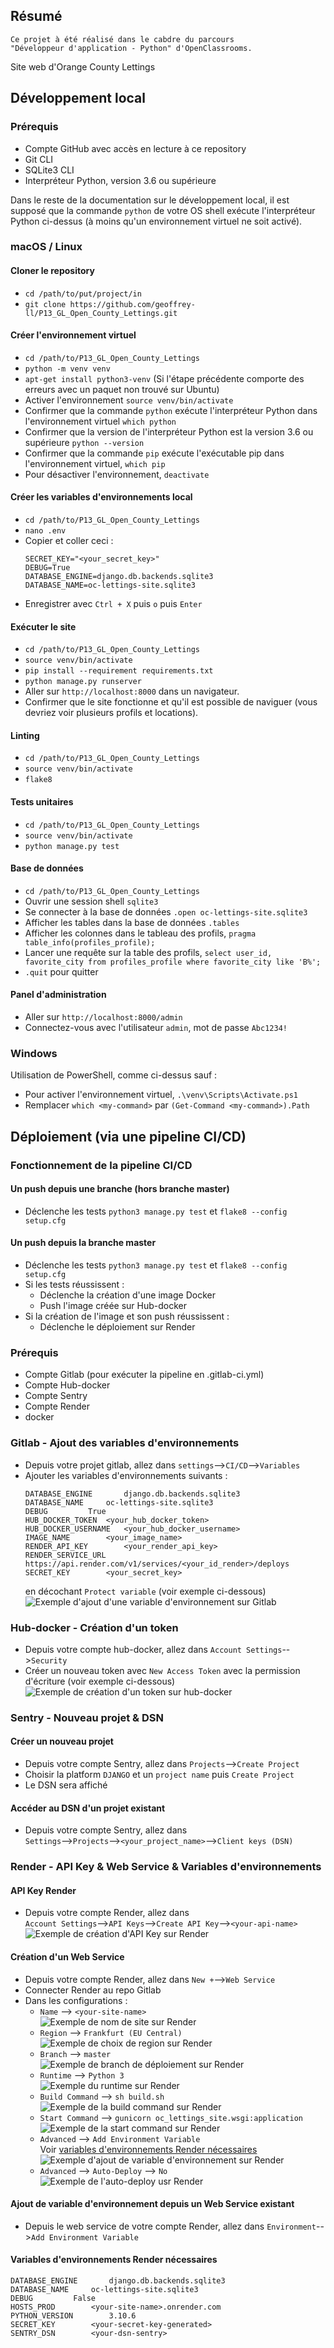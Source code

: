 ## Résumé

    Ce projet à été réalisé dans le cabdre du parcours 
    "Développeur d'application - Python" d'OpenClassrooms.

Site web d'Orange County Lettings

## Développement local

### Prérequis

- Compte GitHub avec accès en lecture à ce repository
- Git CLI
- SQLite3 CLI
- Interpréteur Python, version 3.6 ou supérieure

Dans le reste de la documentation sur le développement local, il est supposé que la commande `python` de votre OS shell exécute l'interpréteur Python ci-dessus (à moins qu'un environnement virtuel ne soit activé).

### macOS / Linux

#### Cloner le repository

- `cd /path/to/put/project/in`
- `git clone https://github.com/geoffrey-ll/P13_GL_Open_County_Lettings.git`

#### Créer l'environnement virtuel

- `cd /path/to/P13_GL_Open_County_Lettings`
- `python -m venv venv`
- `apt-get install python3-venv` (Si l'étape précédente comporte des erreurs avec un paquet non trouvé sur Ubuntu)
- Activer l'environnement `source venv/bin/activate`
- Confirmer que la commande `python` exécute l'interpréteur Python dans l'environnement virtuel
`which python`
- Confirmer que la version de l'interpréteur Python est la version 3.6 ou supérieure `python --version`
- Confirmer que la commande `pip` exécute l'exécutable pip dans l'environnement virtuel, `which pip`
- Pour désactiver l'environnement, `deactivate`

#### Créer les variables d'environnements local

- `cd /path/to/P13_GL_Open_County_Lettings`
- `nano .env`
- Copier et coller ceci :
  ```
  SECRET_KEY="<your_secret_key>"
  DEBUG=True
  DATABASE_ENGINE=django.db.backends.sqlite3
  DATABASE_NAME=oc-lettings-site.sqlite3
   ```
- Enregistrer avec `Ctrl + X` puis `o` puis `Enter`

#### Exécuter le site

- `cd /path/to/P13_GL_Open_County_Lettings`
- `source venv/bin/activate`
- `pip install --requirement requirements.txt`
- `python manage.py runserver`
- Aller sur `http://localhost:8000` dans un navigateur.
- Confirmer que le site fonctionne et qu'il est possible de naviguer (vous devriez voir plusieurs profils et locations).

#### Linting

- `cd /path/to/P13_GL_Open_County_Lettings`
- `source venv/bin/activate`
- `flake8`

#### Tests unitaires

- `cd /path/to/P13_GL_Open_County_Lettings`
- `source venv/bin/activate`
- `python manage.py test`

#### Base de données

- `cd /path/to/P13_GL_Open_County_Lettings`
- Ouvrir une session shell `sqlite3`
- Se connecter à la base de données `.open oc-lettings-site.sqlite3`
- Afficher les tables dans la base de données `.tables`
- Afficher les colonnes dans le tableau des profils, `pragma table_info(profiles_profile);`
- Lancer une requête sur la table des profils, `select user_id, favorite_city from
  profiles_profile where favorite_city like 'B%';`
- `.quit` pour quitter

#### Panel d'administration

- Aller sur `http://localhost:8000/admin`
- Connectez-vous avec l'utilisateur `admin`, mot de passe `Abc1234!`

### Windows

Utilisation de PowerShell, comme ci-dessus sauf :

- Pour activer l'environnement virtuel, `.\venv\Scripts\Activate.ps1` 
- Remplacer `which <my-command>` par `(Get-Command <my-command>).Path`

## Déploiement (via une pipeline CI/CD)

### Fonctionnement de la pipeline CI/CD

#### Un push depuis une branche (hors branche master)

- Déclenche les tests `python3 manage.py test` et `flake8 --config setup.cfg`

#### Un push depuis la branche master

- Déclenche les tests `python3 manage.py test` et `flake8 --config setup.cfg`
- Si les tests réussissent :
  - Déclenche la création d'une image Docker
  - Push l'image créée sur Hub-docker
- Si la création de l'image et son push réussissent :
  - Déclenche le déploiement sur Render

### Prérequis

- Compte Gitlab (pour exécuter la pipeline en .gitlab-ci.yml)
- Compte Hub-docker
- Compte Sentry
- Compte Render
- docker

### Gitlab - Ajout des variables d'environnements

- Depuis votre projet gitlab, allez dans `settings`-->`CI/CD`-->`Variables`
- Ajouter les variables d'environnements suivants :
  ```
  DATABASE_ENGINE		django.db.backends.sqlite3
  DATABASE_NAME		oc-lettings-site.sqlite3
  DEBUG			True
  HUB_DOCKER_TOKEN	<your_hub_docker_token>
  HUB_DOCKER_USERNAME	<your_hub_docker_username>
  IMAGE_NAME		<your_image_name>
  RENDER_API_KEY		<your_render_api_key>
  RENDER_SERVICE_URL	https://api.render.com/v1/services/<your_id_render>/deploys
  SECRET_KEY		<your_secret_key>
  ```
  en décochant `Protect variable` (voir exemple ci-dessous) \
  ![Exemple d'ajout d'une variable d'environnement sur Gitlab](readme_files/ex_gitlab_add_variable.png)

### Hub-docker - Création d'un token

- Depuis votre compte hub-docker, allez dans `Account Settings`-->`Security`
- Créer un nouveau token avec `New Access Token` avec la permission d'écriture (voir exemple ci-dessous) \
![Exemple de création d'un token sur hub-docker](readme_files/ex_hubdocker_add_token.png)

### Sentry - Nouveau projet & DSN

#### Créer un nouveau projet

- Depuis votre compte Sentry, allez dans `Projects`-->`Create Project`
- Choisir la platform `DJANGO` et un `project name` puis `Create Project`
- Le DSN sera affiché

#### Accéder au DSN d'un projet existant

- Depuis votre compte Sentry, allez dans \
  `Settings`-->`Projects`-->`<your_project_name>`-->`Client keys (DSN)`

### Render - API Key & Web Service & Variables d'environnements

#### API Key Render

- Depuis votre compte Render, allez dans \
  `Account Settings`-->`API Keys`-->`Create API Key`-->`<your-api-name>` \
  ![Exemple de création d'API Key sur Render](readme_files/ex_render_create_api_key.png)


#### Création d'un Web Service

- Depuis votre compte Render, allez dans `New +`-->`Web Service`
- Connecter Render au repo Gitlab
- Dans les configurations :
  - `Name` --> `<your-site-name>` \
    ![Exemple de nom de site sur Render](readme_files/ex_render_name_site.png)
  - `Region` --> `Frankfurt (EU Central)` \
    ![Exemple de choix de region sur Render](readme_files/ex_render_region.png)
  - `Branch` --> `master` \
    ![Exemple de branch de déploiement sur Render](readme_files/ex_render_branch.png)
  - `Runtime` --> `Python 3` \
    ![Exemple du runtime sur Render](readme_files/ex_render_runtime.png)
  - `Build Command` --> `sh build.sh` \
    ![Exemple de la build command sur Render](readme_files/ex_render_build_command.png)
  - `Start Command` --> `gunicorn oc_lettings_site.wsgi:application` \
    ![Exemple de la start command sur Render](readme_files/ex_render_start_command.png)
  - `Advanced` --> `Add Environment Variable` \
    Voir [variables d'environnements Render nécessaires](#env_var_render) \
    ![Exemple d'ajout de variable d'environnement sur Render](readme_files/ex_render_advanced_&_ex_add_variable.png)
  - `Advanced` --> `Auto-Deploy` --> `No` \
    ![Exemple de l'auto-deploy usr Render](readme_files/ex_render_auto_deploy.png)

#### Ajout de variable d'environnement depuis un Web Service existant

- Depuis le web service de votre compte Render, allez dans `Environment`-->`Add Environment Variable`

#### Variables d'environnements Render nécessaires <a name="env_var_render"></a>

  ```
  DATABASE_ENGINE		django.db.backends.sqlite3
  DATABASE_NAME		oc-lettings-site.sqlite3
  DEBUG			False
  HOSTS_PROD		<your-site-name>.onrender.com
  PYTHON_VERSION		3.10.6
  SECRET_KEY		<your-secret-key-generated>
  SENTRY_DSN		<your-dsn-sentry>
  ```
